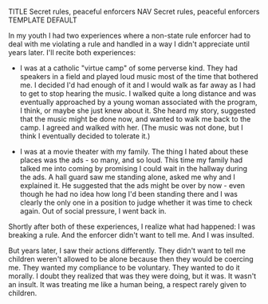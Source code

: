 TITLE Secret rules, peaceful enforcers
NAV Secret rules, peaceful enforcers
TEMPLATE DEFAULT

In my youth I had two experiences where a non-state rule enforcer had to deal with me violating a rule and handled in a way I didn't appreciate until years later. I'll recite both experiences:

* I was at a catholic "virtue camp" of some perverse kind. They had speakers in a field and played loud music most of the time that bothered me. I decided I'd had enough of it and I would walk as far away as I had to get to stop hearing the music. I walked quite a long distance and was eventually approached by a young woman associated with the program, I think, or maybe she just knew about it. She heard my story, suggested that the music might be done now, and wanted to walk me back to the camp. I agreed and walked with her. (The music was not done, but I think I eventually decided to tolerate it.)

* I was at a movie theater with my family. The thing I hated about these places was the ads - so many, and so loud. This time my family had talked me into coming by promising I could wait in the hallway during the ads. A hall guard saw me standing alone, asked me why and I explained it. He suggested that the ads might be over by now - even though he had no idea how long I'd been standing there and I was clearly the only one in a position to judge whether it was time to check again. Out of social pressure, I went back in.

Shortly after both of these experiences, I realize what had happened: I was breaking a rule. And the enforcer didn't want to tell me. And I was insulted.

But years later, I saw their actions differently. They didn't want to tell me children weren't allowed to be alone because then they would be coercing me. They wanted my compliance to be voluntary. They wanted to do it morally. I doubt they realized that was they were doing, but it was. It wasn't an insult. It was treating me like a human being, a respect rarely given to children.
